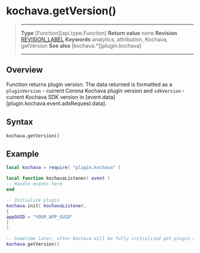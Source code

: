 # kochava.getVersion()

> --------------------- ------------------------------------------------------------------------------------------
> __Type__              [Function][api.type.Function]
> __Return value__      none
> __Revision__          [REVISION_LABEL](REVISION_URL)
> __Keywords__          analytics, attribution, Kochava, getVersion
> __See also__          [kochava.*][plugin.kochava]
> --------------------- ------------------------------------------------------------------------------------------


## Overview

Function returns plugin version. The data returned is formatted as a `pluginVersion` - current Corona Kochava plugin version and `sdkVersion` - current Kochava SDK version in [event.data][plugin.kochava.event.adsRequest.data].


## Syntax

	kochava.getVersion()


## Example

``````lua
local kochava = require( "plugin.kochava" )

local function kochavaListener( event )
-- Handle events here
end

-- Initialize plugin
kochava.init( kochavaListener,
{
appGUID = "YOUR_APP_GUID"
}
)

-- Sometime later, after Kochava will be fully initialized get plugin and SDK versions
kochava.getVersion()
``````
